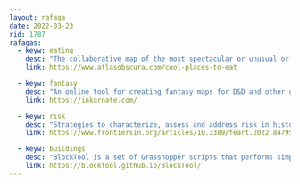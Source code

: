 ```yaml
---
layout: rafaga
date: 2022-03-23
rid: 1787
rafagas:
  - keyw: eating
    desc: "The collaborative map of the most spectacular or unusual or best rated places to eat and drink around the world that accompanies the book Gastro Obscura"
    link: https://www.atlasobscura.com/cool-places-to-eat

  - keyw: fantasy
    desc: "An online tool for creating fantasy maps for D&D and other games, be they world, region, city and town maps or battle maps (including interior maps) and even scene maps and isometric maps"
    link: https://inkarnate.com/

  - keyw: risk
    desc: "Strategies to characterize, assess and address risk in historic urban areas by making a detailed inventory with the Input app and then processing the information with Qgis"
    link: https://www.frontiersin.org/articles/10.3389/feart.2022.847959/full

  - keyw: buildings
    desc: "BlockTool is a set of Grasshopper scripts that performs simple geometric operations on lines drawn in Rhino to generate buildings using geometric operations that follow a set of customizable rules"
    link: https://blocktool.github.io/BlockTool/
---
```

